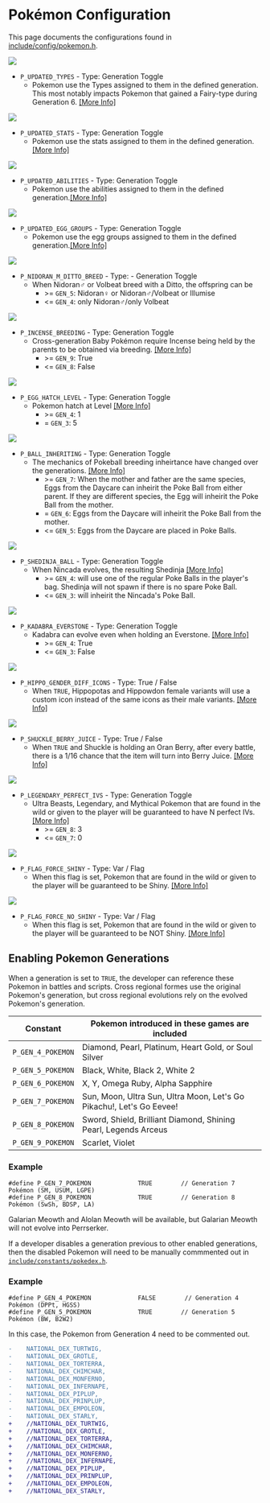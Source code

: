 # Pokémon Configuration

This page documents the configurations found in [include/config/pokemon.h](include/config/pokemon.h).

![](https://archives.bulbagarden.net/media/upload/f/f9/Fire_Blast_III.png)
- `P_UPDATED_TYPES` - Type: Generation Toggle  
    - Pokemon use the Types assigned to them in the defined generation. This most notably impacts Pokemon that gained a Fairy-type during Generation 6. [\[More Info\]](https://bulbapedia.bulbagarden.net/wiki/) 

![](https://archives.bulbagarden.net/media/upload/f/f9/Fire_Blast_III.png)
- `P_UPDATED_STATS` - Type: Generation Toggle  
    - Pokemon use the stats assigned to them in the defined generation.[\[More Info\]](https://bulbapedia.bulbagarden.net/wiki/) 

![](https://archives.bulbagarden.net/media/upload/f/f9/Fire_Blast_III.png)
- `P_UPDATED_ABILITIES` - Type: Generation Toggle  
    - Pokemon use the abilities assigned to them in the defined generation.[\[More Info\]](https://bulbapedia.bulbagarden.net/wiki/) 

![](https://archives.bulbagarden.net/media/upload/f/f9/Fire_Blast_III.png)
- `P_UPDATED_EGG_GROUPS` - Type: Generation Toggle  
    - Pokemon use the egg groups assigned to them in the defined generation.[\[More Info\]](https://bulbapedia.bulbagarden.net/wiki/) 

![](https://archives.bulbagarden.net/media/upload/f/f9/Fire_Blast_III.png)
- `P_NIDORAN_M_DITTO_BREED` - Type: - Generation Toggle  
    - When Nidoran♂ or Volbeat breed with a Ditto, the offspring can be
        - \>= `GEN_5`: Nidoran♀ or Nidoran♂/Volbeat or Illumise
        - <= `GEN_4`: only Nidoran♂/only Volbeat

![](https://archives.bulbagarden.net/media/upload/f/f9/Fire_Blast_III.png)
- `P_INCENSE_BREEDING` - Type: Generation Toggle  
    - Cross-generation Baby Pokémon require Incense being held by the parents to be obtained via breeding. [\[More Info\]](https://bulbapedia.bulbagarden.net/wiki/) 
        - \>= `GEN_9`: True
        - <= `GEN_8`: False

![](https://archives.bulbagarden.net/media/upload/f/f9/Fire_Blast_III.png)
- `P_EGG_HATCH_LEVEL` - Type: Generation Toggle  
    - Pokemon hatch at Level [\[More Info\]](https://bulbapedia.bulbagarden.net/wiki/) 
        - \>= `GEN_4`: 1
        - = `GEN_3`: 5

![](https://archives.bulbagarden.net/media/upload/f/f9/Fire_Blast_III.png)
- `P_BALL_INHERITING` - Type: Generation Toggle  
    - The mechanics of Pokeball breeding inheirtance have changed over the generations. [\[More Info\]](https://bulbapedia.bulbagarden.net/wiki/) 
        - \>= `GEN_7`: When the mother and father are the same species, Eggs from the Daycare can inheirit the Poke Ball from either parent. If they are different species, the Egg will inheirit the Poke Ball from the mother.
        - = `GEN_6`: Eggs from the Daycare will inheirit the Poke Ball from the mother.
        - <= `GEN_5`: Eggs from the Daycare are placed in Poke Balls.

![](https://archives.bulbagarden.net/media/upload/f/f9/Fire_Blast_III.png)
- `P_SHEDINJA_BALL` - Type: Generation Toggle  
    - When Nincada evolves, the resulting Shedinja [\[More Info\]](https://bulbapedia.bulbagarden.net/wiki/) 
        - \>= `GEN_4`: will use one of the regular Poke Balls in the player's bag. Shedinja will not spawn if there is no spare Poke Ball.
        - <= `GEN_3`: will inheirit the Nincada's Poke Ball.

![](https://archives.bulbagarden.net/media/upload/f/f9/Fire_Blast_III.png)
- `P_KADABRA_EVERSTONE` - Type: Generation Toggle  
    - Kadabra can evolve even when holding an Everstone. [\[More Info\]](https://bulbapedia.bulbagarden.net/wiki/) 
        - \>= `GEN_4`: True
        - <= `GEN_3`: False

![](https://archives.bulbagarden.net/media/upload/f/f9/Fire_Blast_III.png)
- `P_HIPPO_GENDER_DIFF_ICONS` - Type: True / False        
    - When `TRUE`, Hippopotas and Hippowdon female variants will use a custom icon instead of the same icons as their male variants. [\[More Info\]](https://bulbapedia.bulbagarden.net/wiki/)

![](https://archives.bulbagarden.net/media/upload/f/f9/Fire_Blast_III.png)
- `P_SHUCKLE_BERRY_JUICE` - Type: True / False        
    - When `TRUE` and Shuckle is holding an Oran Berry, after every battle, there is a 1/16 chance that the item will turn into Berry Juice. [\[More Info\]](https://bulbapedia.bulbagarden.net/wiki/)

![](https://archives.bulbagarden.net/media/upload/f/f9/Fire_Blast_III.png)
- `P_LEGENDARY_PERFECT_IVS` - Type: Generation Toggle  
    - Ultra Beasts, Legendary, and Mythical Pokemon that are found in the wild or given to the player will be guaranteed to have N perfect IVs. [\[More Info\]](https://bulbapedia.bulbagarden.net/wiki/) 
        - \>= `GEN_8`: 3
        - <= `GEN_7`: 0

![](https://archives.bulbagarden.net/media/upload/f/f9/Fire_Blast_III.png)
- `P_FLAG_FORCE_SHINY` - Type: Var / Flag     
    - When this flag is set, Pokemon that are found in the wild or given to the player will be guaranteed to be Shiny. [\[More Info\]](https://bulbapedia.bulbagarden.net/wiki/) 

![](https://archives.bulbagarden.net/media/upload/f/f9/Fire_Blast_III.png)
- `P_FLAG_FORCE_NO_SHINY` - Type: Var / Flag     
    - When this flag is set, Pokemon that are found in the wild or given to the player will be guaranteed to be NOT Shiny. [\[More Info\]](https://bulbapedia.bulbagarden.net/wiki/) 

## Enabling Pokemon Generations

When a generation is set to `TRUE`, the developer can reference these Pokemon in battles and scripts. Cross regional formes use the original Pokemon's generation, but cross regional evolutions rely on the evolved Pokemon's generation.

|Constant|Pokemon introduced in these games are included|
|---|---|
|`P_GEN_4_POKEMON`|Diamond, Pearl, Platinum, Heart Gold, or Soul Silver|
|`P_GEN_5_POKEMON`|Black, White, Black 2, White 2|
|`P_GEN_6_POKEMON`|X, Y, Omega Ruby, Alpha Sapphire|
|`P_GEN_7_POKEMON`|Sun, Moon, Ultra Sun, Ultra Moon, Let's Go Pikachu!, Let's Go Eevee!|
|`P_GEN_8_POKEMON`|Sword, Shield, Brilliant Diamond, Shining Pearl, Legends Arceus|
|`P_GEN_9_POKEMON`|Scarlet, Violet |

### Example
```
#define P_GEN_7_POKEMON             TRUE        // Generation 7 Pokémon (SM, USUM, LGPE)
#define P_GEN_8_POKEMON             TRUE        // Generation 8 Pokémon (SwSh, BDSP, LA)
```

Galarian Meowth and Alolan Meowth will be available, but Galarian Meowth will not evolve into Perrserker.

If a developer disables a generation previous to other enabled generations, then the disabled Pokemon will need to be manually commmented out in [`include/constants/pokedex.h`](../include/constants/pokedex.h).

### Example
```
#define P_GEN_4_POKEMON             FALSE        // Generation 4 Pokémon (DPPt, HGSS)
#define P_GEN_5_POKEMON             TRUE        // Generation 5 Pokémon (BW, B2W2)
```

In this case, the Pokemon from Generation 4 need to be commented out.

```diff
-    NATIONAL_DEX_TURTWIG,
-    NATIONAL_DEX_GROTLE,
-    NATIONAL_DEX_TORTERRA,
-    NATIONAL_DEX_CHIMCHAR,
-    NATIONAL_DEX_MONFERNO,
-    NATIONAL_DEX_INFERNAPE,
-    NATIONAL_DEX_PIPLUP,
-    NATIONAL_DEX_PRINPLUP,
-    NATIONAL_DEX_EMPOLEON,
-    NATIONAL_DEX_STARLY,
+    //NATIONAL_DEX_TURTWIG,
+    //NATIONAL_DEX_GROTLE,
+    //NATIONAL_DEX_TORTERRA,
+    //NATIONAL_DEX_CHIMCHAR,
+    //NATIONAL_DEX_MONFERNO,
+    //NATIONAL_DEX_INFERNAPE,
+    //NATIONAL_DEX_PIPLUP,
+    //NATIONAL_DEX_PRINPLUP,
+    //NATIONAL_DEX_EMPOLEON,
+    //NATIONAL_DEX_STARLY,
```


